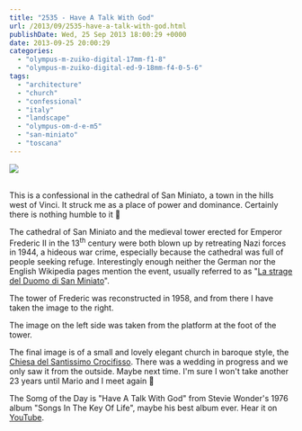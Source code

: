```yaml
---
title: "2535 - Have A Talk With God"
url: /2013/09/2535-have-a-talk-with-god.html
publishDate: Wed, 25 Sep 2013 18:00:29 +0000
date: 2013-09-25 20:00:29
categories: 
  - "olympus-m-zuiko-digital-17mm-f1-8"
  - "olympus-m-zuiko-digital-ed-9-18mm-f4-0-5-6"
tags: 
  - "architecture"
  - "church"
  - "confessional"
  - "italy"
  - "landscape"
  - "olympus-om-d-e-m5"
  - "san-miniato"
  - "toscana"
---
```

<div class="container">
<div class="center"><a target="_blank" href="https://d25zfm9zpd7gm5.cloudfront.net/1200x1200/2013/20130914_170327_lr.jpg"><img src="https://d25zfm9zpd7gm5.cloudfront.net/0600x0600/2013/20130914_170327_lr.jpg" /></a></div>
</div>
<br />

This is a confessional in the cathedral of San Miniato, a town in the hills west of Vinci. It struck me as a place of power and dominance. Certainly there is nothing humble to it 🙂

<a target="_blank" href="https://d25zfm9zpd7gm5.cloudfront.net/1200x1200/2013/20130914_173827_lr.jpg"><img style="margin: 0pt 10px 0pt 0px; float: left;" src="https://d25zfm9zpd7gm5.cloudfront.net/0150x0150/2013/20130914_173827_lr.jpg" alt="" border="0" /></a> The cathedral of San Miniato and the medieval tower erected for Emperor Frederic II in the 13<sup>th</sup> century were both blown up by retreating Nazi forces in 1944, a hideous war crime, especially because the cathedral was full of people seeking refuge. Interestingly enough neither the German nor the English Wikipedia pages mention the event, usually referred to as "<a href="http://it.wikipedia.org/wiki/Strage_del_Duomo_di_San_Miniato" target="_blank">La strage del Duomo di San Miniato</a>".

<a target="_blank" href="https://d25zfm9zpd7gm5.cloudfront.net/1200x1200/2013/20130914_173102_lr_plain.jpg"><img style="margin: 0pt 0px 0pt 10px; float: right;" src="https://d25zfm9zpd7gm5.cloudfront.net/0150x0150/2013/20130914_173102_lr_plain.jpg" alt="" border="0" /></a> The tower of Frederic was reconstructed in 1958, and from there I have taken the image to the right.

The image on the left side was taken from the platform at the foot of the tower. 

<a target="_blank" href="https://d25zfm9zpd7gm5.cloudfront.net/1200x1200/2013/20130914_171250_lr.jpg"><img style="margin: 0pt 10px 0pt 0px; float: left;" src="https://d25zfm9zpd7gm5.cloudfront.net/0150x0150/2013/20130914_171250_lr.jpg" alt="" border="0" /></a> The final image is of a small and lovely elegant church in baroque style, the <a href="http://it.wikipedia.org/wiki/Chiesa_del_Santissimo_Crocifisso_%28San_Miniato%29" target="_blank">Chiesa del Santissimo Crocifisso</a>. There was a wedding in progress and we only saw it from the outside. Maybe next time. I'm sure I won't take another 23 years until Mario and I meet again 🙂

 The Somg of the Day is "Have A Talk With God" from Stevie Wonder's 1976 album "Songs In The Key Of Life", maybe his best album ever. Hear it on <a href="http://www.youtube.com/watch?v=KbzcdG5FK3c" target="_blank">YouTube</a>.
